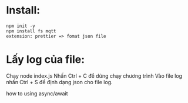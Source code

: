 # Install:

    npm init -y
    npm install fs mqtt
    extension: prettier => fomat json file

# Lấy log của file:

Chạy node index.js
Nhấn Ctrl + C để dừng chạy chương trình
Vào file log nhấn Ctrl + S để định dạng json cho file log.

how to using async/await
